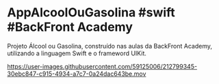 # AppAlcoolOuGasolina #swift #BackFront Academy

Projeto Álcool ou Gasolina, construído nas aulas da BackFront Academy, utilizando a linguagem Swift e o frameword UIKit.



https://user-images.githubusercontent.com/59125006/212799345-30ebc847-c915-4934-a7c7-0a24dac643be.mov

